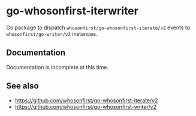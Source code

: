# go-whosonfirst-iterwriter

Go package to dispatch `whosonfirst/go-whosonfirst-iterate/v2` events to `whosonfirst/go-writer/v2` instances.

## Documentation

Documentation is incomplete at this time.

## See also

* https://github.com/whosonfirst/go-whosonfirst-iterate/v2
* https://github.com/whosonfirst/go-whosonfirst-writer/v2